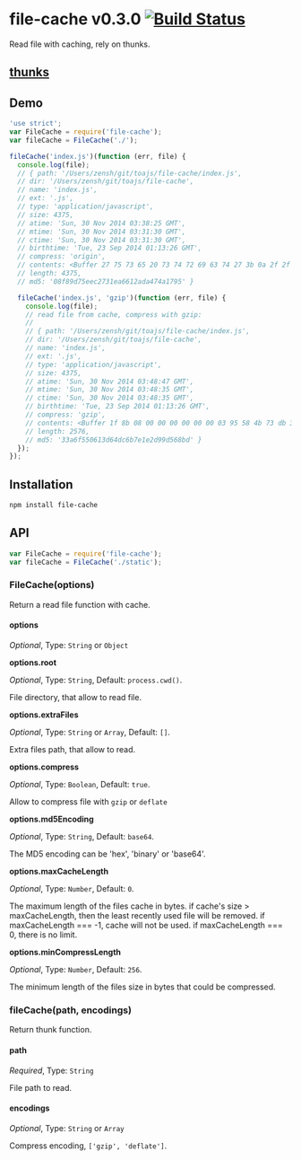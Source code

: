file-cache v0.3.0 [![Build Status](https://travis-ci.org/thunks/file-cache.svg)](https://travis-ci.org/thunks/file-cache)
====
Read file with caching, rely on thunks.

## [thunks](https://github.com/thunks/thunks)

## Demo

```js
'use strict';
var FileCache = require('file-cache');
var fileCache = FileCache('./');

fileCache('index.js')(function (err, file) {
  console.log(file);
  // { path: '/Users/zensh/git/toajs/file-cache/index.js',
  // dir: '/Users/zensh/git/toajs/file-cache',
  // name: 'index.js',
  // ext: '.js',
  // type: 'application/javascript',
  // size: 4375,
  // atime: 'Sun, 30 Nov 2014 03:38:25 GMT',
  // mtime: 'Sun, 30 Nov 2014 03:31:30 GMT',
  // ctime: 'Sun, 30 Nov 2014 03:31:30 GMT',
  // birthtime: 'Tue, 23 Sep 2014 01:13:26 GMT',
  // compress: 'origin',
  // contents: <Buffer 27 75 73 65 20 73 74 72 69 63 74 27 3b 0a 2f 2f 20 2a 2a 47 69 74 68 75 62 3a 2a 2a 20 68 74 74 70 73 3a 2f 2f 67 69 74 68 75 62 2e 63 6f 6d 2f 74 6f ... >,
  // length: 4375,
  // md5: '08f89d75eec2731ea6612ada474a1795' }

  fileCache('index.js', 'gzip')(function (err, file) {
    console.log(file);
    // read file from cache, compress with gzip:
    //
    // { path: '/Users/zensh/git/toajs/file-cache/index.js',
    // dir: '/Users/zensh/git/toajs/file-cache',
    // name: 'index.js',
    // ext: '.js',
    // type: 'application/javascript',
    // size: 4375,
    // atime: 'Sun, 30 Nov 2014 03:48:47 GMT',
    // mtime: 'Sun, 30 Nov 2014 03:48:35 GMT',
    // ctime: 'Sun, 30 Nov 2014 03:48:35 GMT',
    // birthtime: 'Tue, 23 Sep 2014 01:13:26 GMT',
    // compress: 'gzip',
    // contents: <Buffer 1f 8b 08 00 00 00 00 00 00 03 95 58 4b 73 db 36 10 be eb 57 30 97 90 74 64 ca e9 34 17 a9 69 a7 75 d3 36 33 c9 a4 d3 26 27 47 07 8a 04 45 24 14 c1 00 ... >,
    // length: 2576,
    // md5: '33a6f550613d64dc6b7e1e2d99d568bd' }
  });
});
```

## Installation

```bash
npm install file-cache
```

## API

```js
var FileCache = require('file-cache');
var fileCache = FileCache('./static');
```

### FileCache(options)

Return a read file function with cache.

#### options

*Optional*, Type: `String` or `Object`


**options.root**

*Optional*, Type: `String`, Default: `process.cwd()`.

File directory, that allow to read file.

**options.extraFiles**

*Optional*, Type: `String` or `Array`, Default: `[]`.

Extra files path, that allow to read.

**options.compress**

*Optional*, Type: `Boolean`, Default: `true`.

Allow to compress file with `gzip` or `deflate`

**options.md5Encoding**

*Optional*, Type: `String`, Default: `base64`.

The MD5 encoding can be 'hex', 'binary' or 'base64'.

**options.maxCacheLength**

*Optional*, Type: `Number`, Default: `0`.

The maximum length of the files cache in bytes. if cache's size > maxCacheLength, then the least recently used file will be removed. if maxCacheLength === -1, cache will not be used. if maxCacheLength === 0, there is no limit.

**options.minCompressLength**

*Optional*, Type: `Number`, Default: `256`.

The minimum length of the files size in bytes that could be compressed.

### fileCache(path, encodings)

Return thunk function.

#### path

*Required*, Type: `String`

File path to read.

#### encodings

*Optional*, Type: `String` or `Array`

Compress encoding, `['gzip', 'deflate']`.
